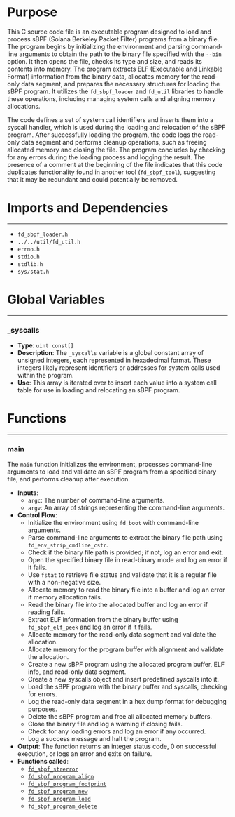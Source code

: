 # Purpose
This C source code file is an executable program designed to load and process sBPF (Solana Berkeley Packet Filter) programs from a binary file. The program begins by initializing the environment and parsing command-line arguments to obtain the path to the binary file specified with the `--bin` option. It then opens the file, checks its type and size, and reads its contents into memory. The program extracts ELF (Executable and Linkable Format) information from the binary data, allocates memory for the read-only data segment, and prepares the necessary structures for loading the sBPF program. It utilizes the `fd_sbpf_loader` and `fd_util` libraries to handle these operations, including managing system calls and aligning memory allocations.

The code defines a set of system call identifiers and inserts them into a syscall handler, which is used during the loading and relocation of the sBPF program. After successfully loading the program, the code logs the read-only data segment and performs cleanup operations, such as freeing allocated memory and closing the file. The program concludes by checking for any errors during the loading process and logging the result. The presence of a comment at the beginning of the file indicates that this code duplicates functionality found in another tool (`fd_sbpf_tool`), suggesting that it may be redundant and could potentially be removed.
# Imports and Dependencies

---
- `fd_sbpf_loader.h`
- `../../util/fd_util.h`
- `errno.h`
- `stdio.h`
- `stdlib.h`
- `sys/stat.h`


# Global Variables

---
### \_syscalls
- **Type**: `uint const[]`
- **Description**: The `_syscalls` variable is a global constant array of unsigned integers, each represented in hexadecimal format. These integers likely represent identifiers or addresses for system calls used within the program.
- **Use**: This array is iterated over to insert each value into a system call table for use in loading and relocating an sBPF program.


# Functions

---
### main<!-- {{#callable:main}} -->
The `main` function initializes the environment, processes command-line arguments to load and validate an sBPF program from a specified binary file, and performs cleanup after execution.
- **Inputs**:
    - `argc`: The number of command-line arguments.
    - `argv`: An array of strings representing the command-line arguments.
- **Control Flow**:
    - Initialize the environment using `fd_boot` with command-line arguments.
    - Parse command-line arguments to extract the binary file path using `fd_env_strip_cmdline_cstr`.
    - Check if the binary file path is provided; if not, log an error and exit.
    - Open the specified binary file in read-binary mode and log an error if it fails.
    - Use `fstat` to retrieve file status and validate that it is a regular file with a non-negative size.
    - Allocate memory to read the binary file into a buffer and log an error if memory allocation fails.
    - Read the binary file into the allocated buffer and log an error if reading fails.
    - Extract ELF information from the binary buffer using `fd_sbpf_elf_peek` and log an error if it fails.
    - Allocate memory for the read-only data segment and validate the allocation.
    - Allocate memory for the program buffer with alignment and validate the allocation.
    - Create a new sBPF program using the allocated program buffer, ELF info, and read-only data segment.
    - Create a new syscalls object and insert predefined syscalls into it.
    - Load the sBPF program with the binary buffer and syscalls, checking for errors.
    - Log the read-only data segment in a hex dump format for debugging purposes.
    - Delete the sBPF program and free all allocated memory buffers.
    - Close the binary file and log a warning if closing fails.
    - Check for any loading errors and log an error if any occurred.
    - Log a success message and halt the program.
- **Output**: The function returns an integer status code, 0 on successful execution, or logs an error and exits on failure.
- **Functions called**:
    - [`fd_sbpf_strerror`](fd_sbpf_loader.c.driver.md#fd_sbpf_strerror)
    - [`fd_sbpf_program_align`](fd_sbpf_loader.c.driver.md#fd_sbpf_program_align)
    - [`fd_sbpf_program_footprint`](fd_sbpf_loader.c.driver.md#fd_sbpf_program_footprint)
    - [`fd_sbpf_program_new`](fd_sbpf_loader.c.driver.md#fd_sbpf_program_new)
    - [`fd_sbpf_program_load`](fd_sbpf_loader.c.driver.md#fd_sbpf_program_load)
    - [`fd_sbpf_program_delete`](fd_sbpf_loader.c.driver.md#fd_sbpf_program_delete)


